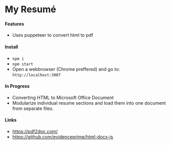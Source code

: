 # My Resumé

#### Features
- Uses puppeteer to convert html to pdf

#### Install
- `npm i`
- `npm start`
- Open a webbrowser (Chrome preffered) and go to: `http://localhost:3007`

#### In Progress
- Converting HTML to Microsoft Office Document
- Modularize individual resume sections and load them into one document from separate files.

#### Links
- https://pdf2doc.com/
- https://github.com/evidenceprime/html-docx-js
